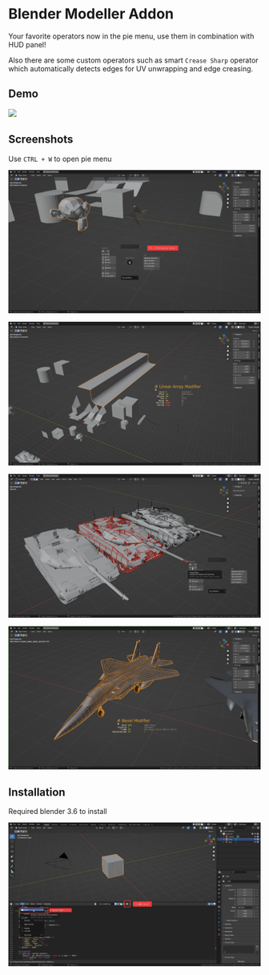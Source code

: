 # Blender Modeller Addon

Your favorite operators now in the pie menu, use them in combination with HUD panel!

Also there are some custom operators such as smart `Crease Sharp` operator which automatically detects edges for UV unwrapping and edge creasing.

## Demo

![](./docs/screenshots/demo.gif)

## Screenshots

Use `CTRL + W` to open pie menu

![](./docs/screenshots/menu.png)

![](./docs/screenshots/1.png)

![](./docs/screenshots/2.png)

![](./docs/screenshots/3.png)

## Installation

Required blender 3.6 to install

![](./docs/screenshots/installation.png)